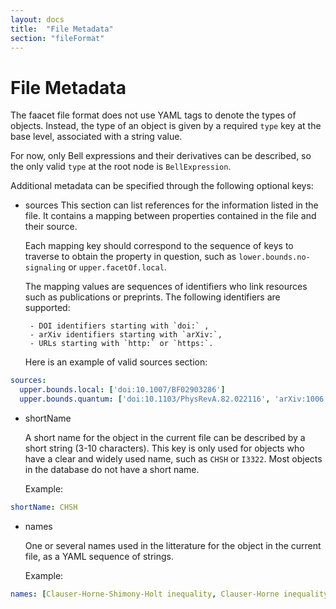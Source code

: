 ```yaml
---
layout: docs
title:  "File Metadata"
section: "fileFormat"
---
```


# File Metadata

The faacet file format does not use YAML tags to denote the types of objects. Instead, the type of an object is given by a required `type` key at the base level, associated with a string value.

For now, only Bell expressions and their derivatives can be described, so the only valid `type` at the root node is `BellExpression`.

Additional metadata can be specified through the following optional keys:

- sources
    This section can list references for the information listed in the file. It contains a mapping between properties contained in the file and their source.

    Each mapping key should correspond to the sequence of keys to traverse to obtain the property in question, such as `lower.bounds.no-signaling` or `upper.facetOf.local`.

    The mapping values are sequences of identifiers who link resources such as publications or preprints. The following identifiers are supported:

       - DOI identifiers starting with `doi:` ,
       - arXiv identifiers starting with `arXiv:`,
       - URLs starting with `http:` or `https:`.

    Here is an example of valid sources section:

``` yaml
sources:
  upper.bounds.local: ['doi:10.1007/BF02903286']
  upper.bounds.quantum: ['doi:10.1103/PhysRevA.82.022116', 'arXiv:1006.3032']
```

- shortName

    A short name for the object in the current file can be described by a short string (3-10 characters). This key is only used for objects who have a clear and widely used name, such as `CHSH` or `I3322`. Most objects in the database do not have a short name.

    Example:

``` yaml
shortName: CHSH
```

- names

    One or several names used in the litterature for the object in the current file, as a YAML sequence of strings.

    Example:

``` yaml
names: [Clauser-Horne-Shimony-Holt inequality, Clauser-Horne inequality]
```

